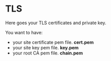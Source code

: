 # TLS
Here goes your TLS certificates and private key.

You want to have:

* your site certificate pem file. **cert.pem**
* your site key pem file. **key.pem**
* your root CA pem file. **chain.pem**
